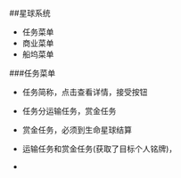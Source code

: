 ##星球系统

- 任务菜单
- 商业菜单
- 船坞菜单

###任务菜单
- 任务简称，点击查看详情，接受按钮
- 任务分运输任务，赏金任务
- 赏金任务，必须到生命星球结算
- 运输任务和赏金任务(获取了目标个人铭牌)，

- 
